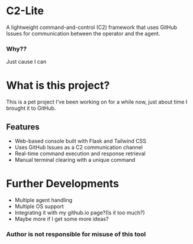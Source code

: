 # C2-Lite
A lightweight command-and-control (C2) framework that uses GitHub Issues for communication between the operator and the agent.

### Why??
Just cause I can

# What is this project?

This is a pet project I've been working on for a while now, just about time I brought it to GitHub. 

## Features  

- Web-based console built with Flask and Tailwind CSS  
- Uses GitHub Issues as a C2 communication channel
- Real-time command execution and response retrieval  
- Manual terminal clearing with a unique command  

# Further Developments

- Multiple agent handling
- Multiple OS support
- Integrating it with my github.io page?(Is it too much?)
- Maybe more if I get some more ideas?

### Author is not responsible for misuse of this tool
